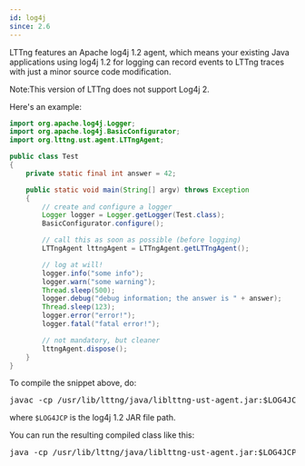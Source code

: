 ```yaml
---
id: log4j
since: 2.6
---
```


LTTng features an Apache log4j 1.2 agent, which means your existing
Java applications using log4j 1.2 for logging can record events to
LTTng traces with just a minor source code modification.

<div class="tip">
<p>
    <span class="t">Note:</span>This version of LTTng does not
    support Log4j 2.
</p>
</div>

Here's an example:

~~~ java
import org.apache.log4j.Logger;
import org.apache.log4j.BasicConfigurator;
import org.lttng.ust.agent.LTTngAgent;

public class Test
{
    private static final int answer = 42;

    public static void main(String[] argv) throws Exception
    {
        // create and configure a logger
        Logger logger = Logger.getLogger(Test.class);
        BasicConfigurator.configure();

        // call this as soon as possible (before logging)
        LTTngAgent lttngAgent = LTTngAgent.getLTTngAgent();

        // log at will!
        logger.info("some info");
        logger.warn("some warning");
        Thread.sleep(500);
        logger.debug("debug information; the answer is " + answer);
        Thread.sleep(123);
        logger.error("error!");
        logger.fatal("fatal error!");

        // not mandatory, but cleaner
        lttngAgent.dispose();
    }
}
~~~

To compile the snippet above, do:

<pre class="term">
javac -cp /usr/lib/lttng/java/liblttng-ust-agent.jar:$LOG4JCP Test.java
</pre>

where `$LOG4JCP` is the log4j 1.2 JAR file path.

You can run the resulting compiled class like this:

<pre class="term">
java -cp /usr/lib/lttng/java/liblttng-ust-agent.jar:$LOG4JCP:. Test
</pre>
